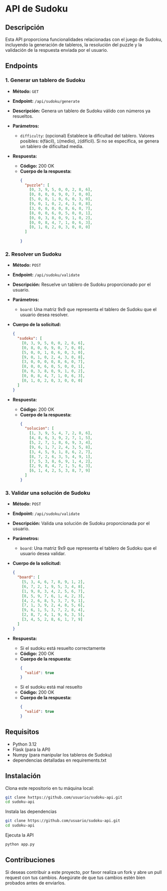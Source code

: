 # API de Sudoku

## Descripción

Esta API proporciona funcionalidades relacionadas con el juego de Sudoku, incluyendo la generación de tableros, la resolución del puzzle y la validación de la respuesta enviada por el usuario.

## Endpoints

### 1. **Generar un tablero de Sudoku**

- **Método:** `GET`
- **Endpoint:** `/api/sudoku/generate`
- **Descripción:** Genera un tablero de Sudoku válido con números ya resueltos.
- **Parámetros:** 
  - `difficulty`: (opcional) Establece la dificultad del tablero. Valores posibles: `0`(fácil), `1`(medio), `2`(difícil). Si no se especifica, se genera un tablero de dificultad media.
  
- **Respuesta:**
  - **Código:** 200 OK
  - **Cuerpo de la respuesta:**
    ```json
    {
      "puzzle": [
        [0, 3, 9, 5, 0, 0, 2, 8, 6],
        [0, 8, 0, 0, 9, 0, 7, 0, 0],
        [5, 0, 0, 1, 0, 6, 0, 3, 0],
        [9, 0, 1, 0, 2, 4, 3, 0, 8],
        [3, 0, 0, 0, 0, 8, 6, 0, 7],
        [8, 0, 0, 6, 0, 5, 0, 0, 1],
        [0, 0, 3, 8, 0, 9, 1, 0, 2],
        [0, 0, 8, 4, 7, 1, 0, 6, 3],
        [0, 1, 0, 2, 0, 3, 0, 0, 0]
      ]
      
    }
    ```
### 2. **Resolver un Sudoku**

- **Método:** `POST`
- **Endpoint:** `/api/sudoku/validate`
- **Descripción:** Resuelve un tablero de Sudoku proporcionado por el usuario.
- **Parámetros:**
  - `board`: Una matriz 9x9 que representa el tablero de Sudoku que el usuario desea resolver.
  
- **Cuerpo de la solicitud:**
    ```json
    {
      "sudoku": [
        [0, 3, 9, 5, 0, 0, 2, 8, 6],
        [0, 8, 0, 0, 9, 0, 7, 0, 0],
        [5, 0, 0, 1, 0, 6, 0, 3, 0],
        [9, 0, 1, 0, 2, 4, 3, 0, 8],
        [3, 0, 0, 0, 0, 8, 6, 0, 7],
        [8, 0, 0, 6, 0, 5, 0, 0, 1],
        [0, 0, 3, 8, 0, 9, 1, 0, 2],
        [0, 0, 8, 4, 7, 1, 0, 6, 3],
        [0, 1, 0, 2, 0, 3, 0, 0, 0]
      ]
    }
    ```

- **Respuesta:**
  - **Código:** 200 OK
  - **Cuerpo de la respuesta:**
    ```json
    {
      "solucion": [
        [1, 3, 9, 5, 4, 7, 2, 8, 6],
        [4, 8, 6, 3, 9, 2, 7, 1, 5],
        [5, 2, 7, 1, 8, 6, 9, 3, 4],
        [9, 6, 1, 7, 2, 4, 3, 5, 8],
        [3, 4, 5, 9, 1, 8, 6, 2, 7],
        [8, 7, 2, 6, 3, 5, 4, 9, 1],
        [7, 5, 3, 8, 6, 9, 1, 4, 2],
        [2, 9, 8, 4, 7, 1, 5, 6, 3],
        [6, 1, 4, 2, 5, 3, 8, 7, 9]
      ]
    }
    ```
### 3. **Validar una solución de Sudoku**

- **Método:** `POST`
- **Endpoint:** `/api/sudoku/validate`
- **Descripción:** Valida una solución de Sudoku proporcionada por el usuario.
- **Parámetros:**
  - `board`: Una matriz 9x9 que representa el tablero de Sudoku que el usuario desea validar.
  
- **Cuerpo de la solicitud:**
    ```json
    {
      "board": [
        [5, 3, 4, 6, 7, 8, 9, 1, 2],
        [6, 7, 2, 1, 9, 5, 3, 4, 8],
        [1, 9, 8, 3, 4, 2, 5, 6, 7],
        [8, 5, 9, 7, 6, 1, 4, 2, 3],
        [4, 2, 6, 8, 5, 3, 7, 9, 1],
        [7, 1, 3, 9, 2, 4, 8, 5, 6],
        [9, 6, 1, 5, 3, 7, 2, 8, 4],
        [2, 8, 7, 4, 1, 9, 6, 3, 5],
        [3, 4, 5, 2, 8, 6, 1, 7, 9]
      ]
    }
    ```

- **Respuesta:**
  - Si el sudoku está resuelto correctamente
  - **Código:** 200 OK
  - **Cuerpo de la respuesta:**
    ```json
    {
      "valid": true
    }
    ```
  - Si el sudoku está mal resuelto
  - **Código:** 200 OK
  - **Cuerpo de la respuesta:**
    ```json
    {
      "valid": true
    }
    ```
## Requisitos

- Python 3.12
- Flask (para la API)
- Numpy (para manipular los tableros de Sudoku)
- dependencias detalladas en requirements.txt

## Instalación
Clona este repositorio en tu máquina local:
   ```bash
   git clone hxttps://github.com/usuario/sudoku-api.git
   cd sudoku-api
   ```

Instala las dependencias
   ```bash
   git clone https://github.com/usuario/sudoku-api.git
   cd sudoku-api
   ```

Ejecuta la API
   ```bash
   python app.py
   ```

## Contribuciones
Si deseas contribuir a este proyecto, por favor realiza un fork y abre un pull request con tus cambios. Asegúrate de que tus cambios estén bien probados antes de enviarlos.




  